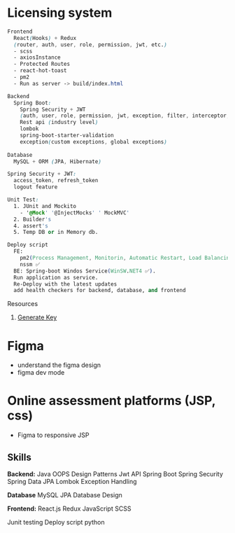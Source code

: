 # Licensing system

```css
Frontend
  React(Hooks) + Redux 
  (router, auth, user, role, permission, jwt, etc.)
  - scss
  - axiosInstance
  - Protected Routes
  - react-hot-toast
  - pm2
  - Run as server -> build/index.html

Backend
  Spring Boot:
    Spring Security + JWT
    (auth, user, role, permission, jwt, exception, filter, interceptor, etc.)
    Rest api (industry level)
    lombok
    spring-boot-starter-validation
    exception(custom exceptions, global exceptions)
    
Database
  MySQL + ORM (JPA, Hibernate)

Spring Security + JWT:
  access_token, refresh_token
  logout feature

Unit Test:
  1. JUnit and Mockito
    - '@Mock' '@InjectMocks' ' MockMVC'
  2. Builder's
  4. assert's
  5. Temp DB or in Memory db.

Deploy script
  FE: 
    pm2(Process Management, Monitorin, Automatic Restart, Load Balancin, Log Managemen, Cluster Mod) ❌
    nssm ✅
  BE: Spring-boot Windos Service(WinSW.NET4 ✅).
  Run application as service.
  Re-Deploy with the latest updates
  add health checkers for backend, database, and frontend


```
Resources
1. [Generate Key](https://asecuritysite.com/encryption/plain)


# Figma
  - understand the figma design
  - figma dev mode



# Online assessment platforms (JSP, css)
- Figma to responsive JSP


## Skills
**Backend:**
  Java
  OOPS Design Patterns
  Jwt
  API
  Spring Boot
  Spring Security
  Spring Data JPA
  Lombok
  Exception Handling

**Database**
  MySQL
  JPA
  Database Design

**Frontend:**
  React.js
  Redux
  JavaScript
  SCSS

Junit testing
Deploy script python